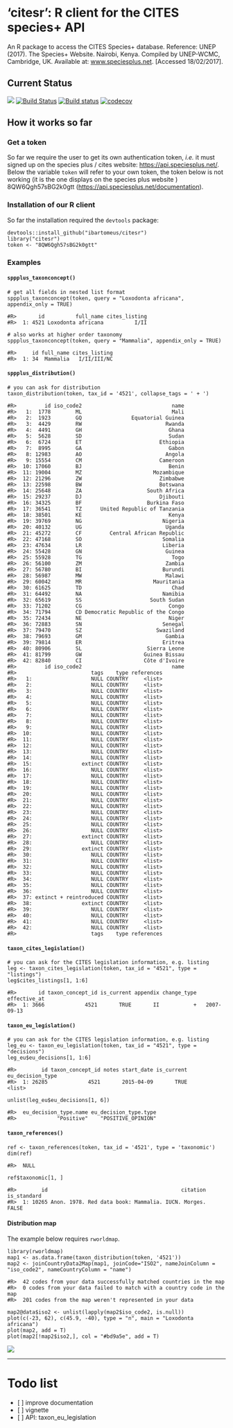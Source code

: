 ‘citesr’: R client for the CITES species+ API
=============================================

An R package to access the CITES Species+ database. Reference: UNEP
(2017). The Species+ Website. Nairobi, Kenya. Compiled by UNEP-WCMC,
Cambridge, UK. Available at: www.speciesplus.net. \[Accessed
18/02/2017\].

Current Status
--------------

![](https://img.shields.io/badge/citesr-InDevelopment-d7ae67.svg)
[![Build
Status](https://travis-ci.org/ibartomeus/citesr.svg?branch=master)](https://travis-ci.org/ibartomeus/citesr)
[![Build
status](https://ci.appveyor.com/api/projects/status/j8u04bwan0kqpn0f?svg=true)](https://ci.appveyor.com/project/KevCaz/citesr)
[![codecov](https://codecov.io/gh/ibartomeus/citesr/branch/master/graph/badge.svg)](https://codecov.io/gh/ibartomeus/citesr)

How it works so far
-------------------

### Get a token

So far we require the user to get its own authentication token, *i.e.*
it must signed up on the species plus / cites website:
<https://api.speciesplus.net/>. Below the variable `token` will refer to
your own token, the token below is not working (it is the one displays
on the species plus website ) 8QW6Qgh57sBG2k0gtt
(<https://api.speciesplus.net/documentation>).

### Installation of our R client

So far the installation required the `devtools` package:

    devtools::install_github("ibartomeus/citesr")
    library("citesr")
    token <- "8QW6Qgh57sBG2k0gtt"

### Examples

#### `sppplus_taxonconcept()`

    # get all fields in nested list format
    sppplus_taxonconcept(token, query = "Loxodonta africana", appendix_only = TRUE)

    #R>       id          full_name cites_listing
    #R>  1: 4521 Loxodonta africana          I/II

    # also works at higher order taxonomy
    sppplus_taxonconcept(token, query = "Mammalia", appendix_only = TRUE)

    #R>     id full_name cites_listing
    #R>  1: 34  Mammalia   I/II/III/NC

#### `sppplus_distribution()`

    # you can ask for distribution
    taxon_distribution(token, tax_id = '4521', collapse_tags = ' + ')

    #R>         id iso_code2                             name
    #R>   1:  1778        ML                             Mali
    #R>   2:  1923        GQ                Equatorial Guinea
    #R>   3:  4429        RW                           Rwanda
    #R>   4:  4491        GH                            Ghana
    #R>   5:  5628        SD                            Sudan
    #R>   6:  6724        ET                         Ethiopia
    #R>   7:  8995        GA                            Gabon
    #R>   8: 12983        AO                           Angola
    #R>   9: 15554        CM                         Cameroon
    #R>  10: 17060        BJ                            Benin
    #R>  11: 19004        MZ                       Mozambique
    #R>  12: 21296        ZW                         Zimbabwe
    #R>  13: 22598        BW                         Botswana
    #R>  14: 25648        ZA                     South Africa
    #R>  15: 29237        DJ                         Djibouti
    #R>  16: 34325        BF                     Burkina Faso
    #R>  17: 36541        TZ      United Republic of Tanzania
    #R>  18: 38501        KE                            Kenya
    #R>  19: 39769        NG                          Nigeria
    #R>  20: 40132        UG                           Uganda
    #R>  21: 45272        CF         Central African Republic
    #R>  22: 47168        SO                          Somalia
    #R>  23: 47634        LR                          Liberia
    #R>  24: 55428        GN                           Guinea
    #R>  25: 55928        TG                             Togo
    #R>  26: 56100        ZM                           Zambia
    #R>  27: 56780        BI                          Burundi
    #R>  28: 56987        MW                           Malawi
    #R>  29: 60042        MR                       Mauritania
    #R>  30: 61625        TD                             Chad
    #R>  31: 64492        NA                          Namibia
    #R>  32: 65619        SS                      South Sudan
    #R>  33: 71202        CG                            Congo
    #R>  34: 71794        CD Democratic Republic of the Congo
    #R>  35: 72434        NE                            Niger
    #R>  36: 72883        SN                          Senegal
    #R>  37: 79470        SZ                        Swaziland
    #R>  38: 79693        GM                           Gambia
    #R>  39: 79814        ER                          Eritrea
    #R>  40: 80906        SL                     Sierra Leone
    #R>  41: 81799        GW                    Guinea Bissau
    #R>  42: 82840        CI                    Côte d'Ivoire
    #R>         id iso_code2                             name
    #R>                        tags    type references
    #R>   1:                   NULL COUNTRY     <list>
    #R>   2:                   NULL COUNTRY     <list>
    #R>   3:                   NULL COUNTRY     <list>
    #R>   4:                   NULL COUNTRY     <list>
    #R>   5:                   NULL COUNTRY     <list>
    #R>   6:                   NULL COUNTRY     <list>
    #R>   7:                   NULL COUNTRY     <list>
    #R>   8:                   NULL COUNTRY     <list>
    #R>   9:                   NULL COUNTRY     <list>
    #R>  10:                   NULL COUNTRY     <list>
    #R>  11:                   NULL COUNTRY     <list>
    #R>  12:                   NULL COUNTRY     <list>
    #R>  13:                   NULL COUNTRY     <list>
    #R>  14:                   NULL COUNTRY     <list>
    #R>  15:                extinct COUNTRY     <list>
    #R>  16:                   NULL COUNTRY     <list>
    #R>  17:                   NULL COUNTRY     <list>
    #R>  18:                   NULL COUNTRY     <list>
    #R>  19:                   NULL COUNTRY     <list>
    #R>  20:                   NULL COUNTRY     <list>
    #R>  21:                   NULL COUNTRY     <list>
    #R>  22:                   NULL COUNTRY     <list>
    #R>  23:                   NULL COUNTRY     <list>
    #R>  24:                   NULL COUNTRY     <list>
    #R>  25:                   NULL COUNTRY     <list>
    #R>  26:                   NULL COUNTRY     <list>
    #R>  27:                extinct COUNTRY     <list>
    #R>  28:                   NULL COUNTRY     <list>
    #R>  29:                extinct COUNTRY     <list>
    #R>  30:                   NULL COUNTRY     <list>
    #R>  31:                   NULL COUNTRY     <list>
    #R>  32:                   NULL COUNTRY     <list>
    #R>  33:                   NULL COUNTRY     <list>
    #R>  34:                   NULL COUNTRY     <list>
    #R>  35:                   NULL COUNTRY     <list>
    #R>  36:                   NULL COUNTRY     <list>
    #R>  37: extinct + reintroduced COUNTRY     <list>
    #R>  38:                extinct COUNTRY     <list>
    #R>  39:                   NULL COUNTRY     <list>
    #R>  40:                   NULL COUNTRY     <list>
    #R>  41:                   NULL COUNTRY     <list>
    #R>  42:                   NULL COUNTRY     <list>
    #R>                        tags    type references

#### `taxon_cites_legislation()`

    # you can ask for the CITES legislation information, e.g. listing
    leg <- taxon_cites_legislation(token, tax_id = "4521", type = "listings")
    leg$cites_listings[1, 1:6]

    #R>       id taxon_concept_id is_current appendix change_type effective_at
    #R>  1: 3666             4521       TRUE       II           +   2007-09-13

#### `taxon_eu_legislation()`

    # you can ask for the CITES legislation information, e.g. listing
    leg_eu <- taxon_eu_legislation(token, tax_id = "4521", type = "decisions")
    leg_eu$eu_decisions[1, 1:6]

    #R>        id taxon_concept_id notes start_date is_current eu_decision_type
    #R>  1: 26285             4521       2015-04-09       TRUE           <list>

    unlist(leg_eu$eu_decisions[1, 6])

    #R>  eu_decision_type.name eu_decision_type.type 
    #R>             "Positive"    "POSITIVE_OPINION"

#### `taxon_references()`

    ref <- taxon_references(token, tax_id = '4521', type = 'taxonomic')
    dim(ref)

    #R>  NULL

    ref$taxonomic[1, ]

    #R>        id                                           citation is_standard
    #R>  1: 10265 Anon. 1978. Red data book: Mammalia. IUCN. Morges.       FALSE

#### Distribution map

The example below requires `rworldmap`.

    library(rworldmap)
    map1 <- as.data.frame(taxon_distribution(token, '4521'))
    map2 <- joinCountryData2Map(map1, joinCode="ISO2", nameJoinColumn = "iso_code2", nameCountryColumn = "name")

    #R>  42 codes from your data successfully matched countries in the map
    #R>  0 codes from your data failed to match with a country code in the map
    #R>  201 codes from the map weren't represented in your data

    map2@data$iso2 <- unlist(lapply(map2$iso_code2, is.null))
    plot(c(-23, 62), c(45.9, -40), type = "n", main = "Loxodonta africana")
    plot(map2, add = T)
    plot(map2[!map2$iso2,], col = "#bd9a5e", add = T)

![](inst/assets/img/map-1.png)

------------------------------------------------------------------------

Todo list
=========

-   \[ \] improve documentation
-   \[ \] vignette
-   \[ \] API: taxon\_eu\_legislation

